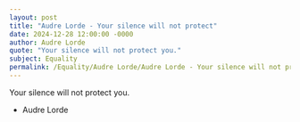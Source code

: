 ```yaml
---
layout: post
title: "Audre Lorde - Your silence will not protect"
date: 2024-12-28 12:00:00 -0000
author: Audre Lorde
quote: "Your silence will not protect you."
subject: Equality
permalink: /Equality/Audre Lorde/Audre Lorde - Your silence will not protect
---
```


Your silence will not protect you.

- Audre Lorde
